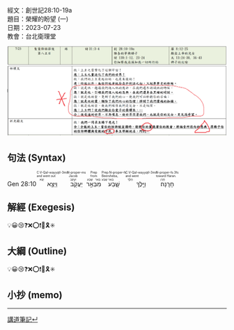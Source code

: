 
經文：創世記28:10-19a  
題目：榮耀的盼望 (一)   
日期：2023-07-23   
教會：台北衛理堂   

![images/2023-07-23.lectionary.png](images/2023-07-23.lectionary.png)


## 句法 (Syntax)

<div direction="rtl">
Gen 28:10 <RUBY><ruby><ruby>וַיֵּצֵ֥א<rt>יָצָא</rt></ruby><rt>and went out</rt></ruby><rt>C∙V-Qal-wayyqtl-3ms</rt></RUBY> <RUBY><ruby><ruby>יַעֲקֹ֖ב<rt>יַעֲקֹב</rt></ruby><rt>Jacob</rt></ruby><rt>N-proper-ms</rt></RUBY> <RUBY><ruby><ruby>מִבְּאֵ֣ר<rt>בְּאֵר שֶׁבַע</rt></ruby><rt>from</rt></ruby><rt>Prep</rt></RUBY> <RUBY><ruby><ruby>שָׁ֑בַע<rt>בְּאֵר שֶׁבַע</rt></ruby><rt>Beersheba,</rt></ruby><rt>Prep∙N-proper-fs</rt></RUBY> <RUBY><ruby><ruby>וַיֵּ֖לֶךְ<rt>הָלַךְ</rt></ruby><rt>and went</rt></ruby><rt>C∙V-Qal-wayyqtl-3ms</rt></RUBY> <RUBY><ruby><ruby>חָרָֽנָה׃<rt>חָרָן</rt></ruby><rt>toward Haran.</rt></ruby><rt>N-proper-fs∙3fs</rt></RUBY> 
</div>


## 解經 (Exegesis)
💡😀😢❓❌⭕❗🎀🎗️✳️


## 大綱 (Outline)
💡😀😢❓❌⭕❗🎀🎗️✳️

## 小抄 (memo)




---


[講道筆記↵](README.md)


